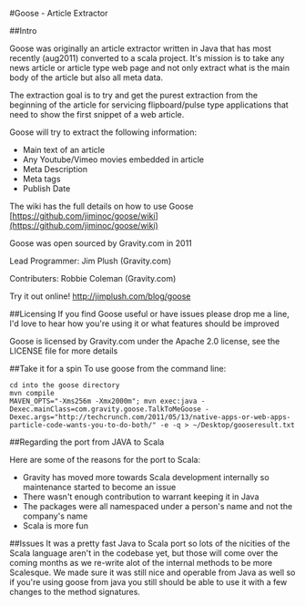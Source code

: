 #Goose - Article Extractor

##Intro


Goose was originally an article extractor written in Java that has most recently (aug2011) converted to a scala project. It's mission is to take any news article or article type web page and not only extract what is the main body of the article but also all meta data.

The extraction goal is to try and get the purest extraction from the beginning of the article for servicing flipboard/pulse type applications that need to show the first snippet of a web article.

Goose will try to extract the following information:

 - Main text of an article
 - Any Youtube/Vimeo movies embedded in article
 - Meta Description
 - Meta tags
 - Publish Date


The wiki has the full details on how to use Goose [https://github.com/jiminoc/goose/wiki](https://github.com/jiminoc/goose/wiki)

Goose was open sourced by Gravity.com in 2011

Lead Programmer: Jim Plush (Gravity.com)

Contributers: Robbie Coleman (Gravity.com)


Try it out online!
http://jimplush.com/blog/goose


##Licensing
If you find Goose useful or have issues please drop me a line, I'd love to hear how you're using it or what features should be improved

Goose is licensed by Gravity.com under the Apache 2.0 license, see the LICENSE file for more details

##Take it for a spin
To use goose from the command line:

    cd into the goose directory
    mvn compile
    MAVEN_OPTS="-Xms256m -Xmx2000m"; mvn exec:java -Dexec.mainClass=com.gravity.goose.TalkToMeGoose -Dexec.args="http://techcrunch.com/2011/05/13/native-apps-or-web-apps-particle-code-wants-you-to-do-both/" -e -q > ~/Desktop/gooseresult.txt


##Regarding the port from JAVA to Scala

Here are some of the reasons for the port to Scala:

 - Gravity has moved more towards Scala development internally so maintenance started to become an issue
 - There wasn't enough contribution to warrant keeping it in Java
 - The packages were all namespaced under a person's name and not the company's name
 - Scala is more fun


##Issues
It was a pretty fast Java to Scala port so lots of the nicities of the Scala language aren't in the codebase yet, but those will come over the coming months as we re-write alot of the internal methods to be more Scalesque.
We made sure it was still nice and operable from Java as well so if you're using goose from java you still should be able to use it with a few changes to the method signatures.